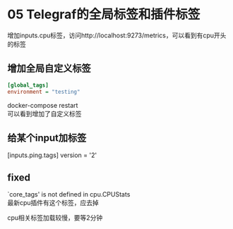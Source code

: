 # 05 Telegraf的全局标签和插件标签

增加inputs.cpu标签，访问http://localhost:9273/metrics，可以看到有cpu开头的标签  

## 增加全局自定义标签

```ini
[global_tags]
environment = "testing"
```
docker-compose restart  
可以看到增加了自定义标签

## 给某个input加标签

[inputs.ping.tags]
version = '2'

## fixed

`core_tags' is not defined in cpu.CPUStats  
最新cpu插件有这个标签，应去掉  

cpu相关标签加载较慢，要等2分钟  